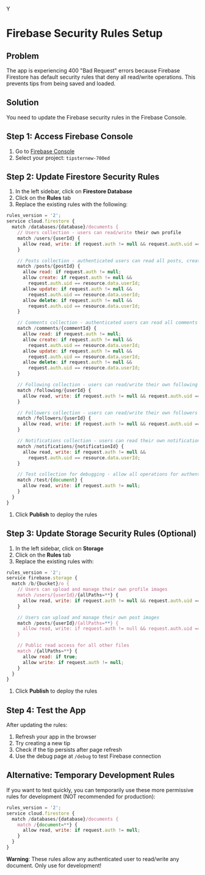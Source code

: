 Y

# Firebase Security Rules Setup

## Problem

The app is experiencing 400 "Bad Request" errors because Firebase Firestore has default security rules that deny all read/write operations. This prevents tips from being saved and loaded.

## Solution

You need to update the Firebase security rules in the Firebase Console.

## Step 1: Access Firebase Console

1. Go to [Firebase Console](https://console.firebase.google.com/)
2. Select your project: `tipsternew-700ed`

## Step 2: Update Firestore Security Rules

1. In the left sidebar, click on **Firestore Database**
2. Click on the **Rules** tab
3. Replace the existing rules with the following:

```javascript
rules_version = '2';
service cloud.firestore {
  match /databases/{database}/documents {
    // Users collection - users can read/write their own profile
    match /users/{userId} {
      allow read, write: if request.auth != null && request.auth.uid == userId;
    }

    // Posts collection - authenticated users can read all posts, create posts, and update their own posts
    match /posts/{postId} {
      allow read: if request.auth != null;
      allow create: if request.auth != null &&
        request.auth.uid == resource.data.userId;
      allow update: if request.auth != null &&
        request.auth.uid == resource.data.userId;
      allow delete: if request.auth != null &&
        request.auth.uid == resource.data.userId;
    }

    // Comments collection - authenticated users can read all comments and create comments
    match /comments/{commentId} {
      allow read: if request.auth != null;
      allow create: if request.auth != null &&
        request.auth.uid == resource.data.userId;
      allow update: if request.auth != null &&
        request.auth.uid == resource.data.userId;
      allow delete: if request.auth != null &&
        request.auth.uid == resource.data.userId;
    }

    // Following collection - users can read/write their own following data
    match /following/{userId} {
      allow read, write: if request.auth != null && request.auth.uid == userId;
    }

    // Followers collection - users can read/write their own followers data
    match /followers/{userId} {
      allow read, write: if request.auth != null && request.auth.uid == userId;
    }

    // Notifications collection - users can read their own notifications
    match /notifications/{notificationId} {
      allow read, write: if request.auth != null &&
        request.auth.uid == resource.data.userId;
    }

    // Test collection for debugging - allow all operations for authenticated users
    match /test/{document} {
      allow read, write: if request.auth != null;
    }
  }
}
```

1. Click **Publish** to deploy the rules

## Step 3: Update Storage Security Rules (Optional)

1. In the left sidebar, click on **Storage**
2. Click on the **Rules** tab
3. Replace the existing rules with:

```javascript
rules_version = '2';
service firebase.storage {
  match /b/{bucket}/o {
    // Users can upload and manage their own profile images
    match /users/{userId}/{allPaths=**} {
      allow read, write: if request.auth != null && request.auth.uid == userId;
    }

    // Users can upload and manage their own post images
    match /posts/{userId}/{allPaths=**} {
      allow read, write: if request.auth != null && request.auth.uid == userId;
    }

    // Public read access for all other files
    match /{allPaths=**} {
      allow read: if true;
      allow write: if request.auth != null;
    }
  }
}
```

1. Click **Publish** to deploy the rules

## Step 4: Test the App

After updating the rules:

1. Refresh your app in the browser
2. Try creating a new tip
3. Check if the tip persists after page refresh
4. Use the debug page at `/debug` to test Firebase connection

## Alternative: Temporary Development Rules

If you want to test quickly, you can temporarily use these more permissive rules for development (NOT recommended for production):

```javascript
rules_version = '2';
service cloud.firestore {
  match /databases/{database}/documents {
    match /{document=**} {
      allow read, write: if request.auth != null;
    }
  }
}
```

**Warning**: These rules allow any authenticated user to read/write any document. Only use for development!
